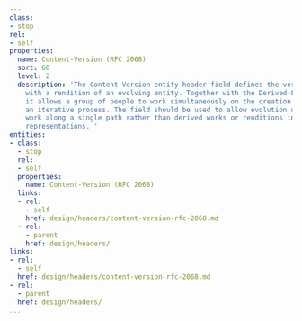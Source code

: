 ```yaml
---
class:
- stop
rel:
- self
properties:
  name: Content-Version (RFC 2068)
  sort: 60
  level: 2
  description: 'The Content-Version entity-header field defines the version tag associated
    with a rendition of an evolving entity. Together with the Derived-From field,
    it allows a group of people to work simultaneously on the creation of a work as
    an iterative process. The field should be used to allow evolution of a particular
    work along a single path rather than derived works or renditions in different
    representations. '
entities:
- class:
  - stop
  rel:
  - self
  properties:
    name: Content-Version (RFC 2068)
  links:
  - rel:
    - self
    href: design/headers/content-version-rfc-2068.md
  - rel:
    - parent
    href: design/headers/
links:
- rel:
  - self
  href: design/headers/content-version-rfc-2068.md
- rel:
  - parent
  href: design/headers/
...
```

